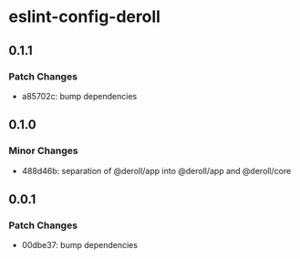 # eslint-config-deroll

## 0.1.1

### Patch Changes

- a85702c: bump dependencies

## 0.1.0

### Minor Changes

- 488d46b: separation of @deroll/app into @deroll/app and @deroll/core

## 0.0.1

### Patch Changes

- 00dbe37: bump dependencies
